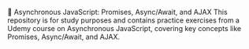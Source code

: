 🚀 Asynchronous JavaScript: Promises, Async/Await, and AJAX
This repository is for study purposes and contains practice exercises from a Udemy course on Asynchronous JavaScript,
covering key concepts like Promises, Async/Await, and AJAX.